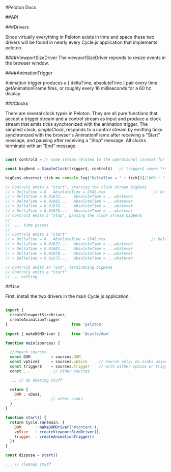  
#Peloton Docs

##API

###Drivers

Since virtually everything in Peloton exists in time and space these two drivers will be found in nearly every Cycle.js application that implements peloton. 

####ViewportSizeDriver
The viewportSizeDriver reponds to resize events in the browser window. 

####AnimationTrigger

Animation trigger produces a [ deltaTime, absoluteTime ] pair every time getAnimationFrame fires, or roughly every 16 milliseconds for a 60 hz display. 

###Clocks
 
There are several clock types in Peloton.  They are all pure functions that accept a trigger stream and a control stream as input and produce a clock stream that emits *tick*s synchronized with the animation trigger. The simplest clock, *simpleClock*,  responds to a control stream by emitting ticks synchronized with the browser's AnimationFrame after receiving a "Start" message, and pausing after receiving a "Stop" message. All clocks terminate with an "End" message. 

```javascript

const control$ = // some stream related to the operational context for the clock

const bigBen$ = SimpleClock(trigger$, control$)   // trigger$ comes from the animationTrigger driver

bigBen$.observe( tick => console.log("DeltaTime = " + tick[0]/1000 + "   AbsoluteTime = " + tick[1]/1000)  // convert millis to seconds

// Control$ emits a "Start", starting the clock stream bigBen$
// > DeltaTime = 0   AbsoluteTime = 2345.xxx                     // On the first tick deltaTime is undefined so a zero is returned
// > DeltaTime = 0.01672...   AbsoluteTime = ...whatever
// > DeltaTime = 0.01681...   AbsoluteTime = ...whatever
// > DeltaTime = 0.01678...   AbsoluteTime = ...whatever
// > DeltaTime = 0.01675...   AbsoluteTime = ...whatever
// Control$ emits a "Stop", pausing the clock stream bigBen$
// 
//  ... time passes
// 
// Control$ emits a "Start"
// > DeltaTime = 0   AbsoluteTime = 9745.xxx                    // DeltaTime is still undefined on the first tick so a zero is returned
// > DeltaTime = 0.01672...   AbsoluteTime = ...whatever
// > DeltaTime = 0.01681...   AbsoluteTime = ...whatever
// > DeltaTime = 0.01678...   AbsoluteTime = ...whatever
// > DeltaTime = 0.01675...   AbsoluteTime = ...whatever

// Control$ emits an "End", terminating bigBen$
// Control$ emits a "Start"
// ... nothing
```


##Use

First, install the two drivers in the main Cycle.js application:


```javascript

import { 
  createViewportSizeDriver,
  createAnimationTrigger 
}                            from 'peloton'
  
import { makeDOMDriver }     from '@cycle/dom'

function main(sources) {

  //Unpack sources
  const DOM         = sources.DOM
  const vpSize$     = sources.vpSize     // Source only; no sinks associated 
  const trigger$    = sources.trigger    // with either vpSize or trigger
  const ...          // other sources

  ... // do amazing stuff 

  return {
    DOM : vDom$,
    ...             // other sinks
  }
}

function start() {  
  return Cycle.run(main, {
    DOM      : makeDOMDriver('#content'),
    vpSize   : createViewportSizeDriver(),
    trigger  : createAnimationTrigger()
  })
}

const dispose = start()

... // cleanup stuff

```
